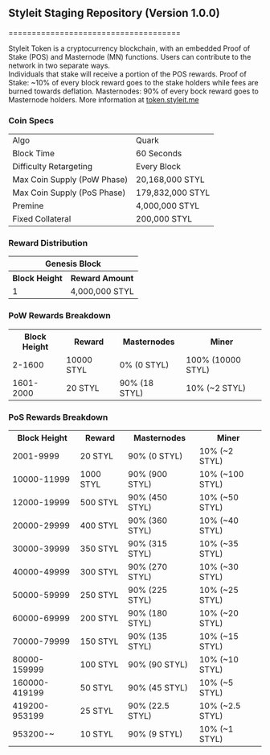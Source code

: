 <h2><strong>Styleit Staging Repository (Version 1.0.0)</strong></h2>
=====================================

Styleit Token is a cryptocurrency blockchain, with an embedded Proof of Stake (POS) and Masternode (MN) functions. 
Users can contribute to the network in two separate ways.  
Individuals that stake will receive a portion of the POS rewards. 
Proof of Stake: ~10% of every block reward goes to the stake holders while fees are burned towards deflation.
Masternodes: 90% of every bock reward goes to Masternode holders.
More information at [token.styleit.me](http://token.styleit.me) 

### Coin Specs
<table>
<tr><td>Algo</td><td>Quark</td></tr>
<tr><td>Block Time</td><td>60 Seconds</td></tr>
<tr><td>Difficulty Retargeting</td><td>Every Block</td></tr>
<tr><td>Max Coin Supply (PoW Phase)</td><td>20,168,000 STYL</td></tr>
<tr><td>Max Coin Supply (PoS Phase)</td><td>179,832,000 STYL</td></tr>
<tr><td>Premine</td><td>4,000,000 STYL</td></tr>
<tr><td>Fixed Collateral</td><td>200,000 STYL</td></tr>
</table>


### Reward Distribution

<table>
<th colspan=4>Genesis Block</th>
<tr><th>Block Height</th><th>Reward Amount</th></tr>
<tr><td>1</td><td>4,000,000 STYL</td></tr>
</table>

### PoW Rewards Breakdown

<table>
<th>Block Height</th><th>Reward</th><th>Masternodes</th><th>Miner</th>
<tr><td>2-1600</td><td>10000 STYL</td><td>0% (0 STYL)</td><td>100% (10000 STYL)</td></tr>
<tr><td>1601-2000</td><td>20 STYL</td><td>90% (18 STYL)</td><td>10% (~2 STYL)</td></tr>
</table>

### PoS Rewards Breakdown

<table>
<th>Block Height</th><th>Reward</th><th>Masternodes</th><th>Miner</th>
<tr><td>2001-9999</td><td>20 STYL</td><td>90% (0 STYL)</td><td>10% (~2 STYL)</td></tr>
<tr><td>10000-11999</td><td>1000 STYL</td><td>90% (900 STYL)</td><td>10% (~100 STYL)</td></tr>
<tr><td>12000-19999</td><td>500 STYL</td><td>90% (450 STYL)</td><td>10% (~50 STYL)</td></tr>
<tr><td>20000-29999</td><td>400 STYL</td><td>90% (360 STYL)</td><td>10% (~40 STYL)</td></tr>
<tr><td>30000-39999</td><td>350 STYL</td><td>90% (315 STYL)</td><td>10% (~35 STYL)</td></tr>
<tr><td>40000-49999</td><td>300 STYL</td><td>90% (270 STYL)</td><td>10% (~30 STYL)</td></tr>
<tr><td>50000-59999</td><td>250 STYL</td><td>90% (225 STYL)</td><td>10% (~25 STYL)</td></tr>
<tr><td>60000-69999</td><td>200 STYL</td><td>90% (180 STYL)</td><td>10% (~20 STYL)</td></tr>
<tr><td>70000-79999</td><td>150 STYL</td><td>90% (135 STYL)</td><td>10% (~15 STYL)</td></tr>
<tr><td>80000-159999</td><td>100 STYL</td><td>90% (90 STYL)</td><td>10% (~10 STYL)</td></tr>
<tr><td>160000-419199</td><td>50 STYL</td><td>90% (45 STYL)</td><td>10% (~5 STYL)</td></tr>
<tr><td>419200-953199</td><td>25 STYL</td><td>90% (22.5 STYL)</td><td>10% (~2.5 STYL)</td></tr>
<tr><td>953200-~</td><td>10 STYL</td><td>90% (9 STYL)</td><td>10% (~1 STYL)</td></tr>
</table>
